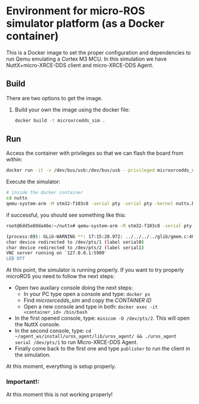 # Environment for micro-ROS simulator platform (as a Docker container)

This is a Docker image to set the proper configuration and dependencies to run Qemu emulating a Cortex M3 MCU.
In this simulation we have NuttX+micro-XRCE-DDS client and micro-XRCE-DDS Agent.


## Build

There are two options to get the image.

1. Build your own the image using the docker file:

    ```bash
    docker build -t microxrcedds_sim .
    ```


## Run

Access the container with privileges so that we can flash the board from within:

```bash
docker run -it -v /dev/bus/usb:/dev/bus/usb --privileged microxrcedds_sim /bin/bash
```

 Execute the simulator:

```bash
# inside the docker container
cd nuttx
qemu-system-arm -M stm32-f103c8 -serial pty -serial pty -kernel nuttx.bin
```

if successful, you should see something like this:

```bash
root@6dd5e89da46e:~/nuttx# qemu-system-arm -M stm32-f103c8 -serial pty -serial pty -kernel nuttx.bin

(process:69): GLib-WARNING **: 17:15:28.972: ../../../../glib/gmem.c:489: custom memory allocation vtable not supported
char device redirected to /dev/pts/1 (label serial0)
char device redirected to /dev/pts/2 (label serial1)
VNC server running on `127.0.0.1:5900'
LED Off

```

At this point, the simulator is running properly. If you want to try properly microROS you need to follow the next steps:
- Open two auxilary console doing the next steps:
  - In your PC type open a console and type: ``docker ps``
  - Find *microxrcedds_sim* and copy the *CONTAINER ID*
  - Open a new console and type in both: ``docker exec -it <container_id> /bin/bash ``
- In the first opened console, type: ``minicom -D /dev/pts/2``. This will open the NuttX console.
- In the second console, type: `` cd ~/agent_ws/install/uros_agent/lib/uros_agent/ && ./uros_agent serial /dev/pts/1 `` to run Micro-XRCE-DDS Agent.
- Finally come back to the first one and type ``publisher`` to run the client in the simulation.

At this moment, everything is setup properly.


### Important!:
At this moment this is not working properly!

